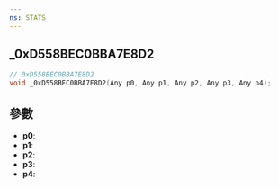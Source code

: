 ```yaml
---
ns: STATS
---
```

## _0xD558BEC0BBA7E8D2

```c
// 0xD558BEC0BBA7E8D2
void _0xD558BEC0BBA7E8D2(Any p0, Any p1, Any p2, Any p3, Any p4);
```


## 參數
* **p0**: 
* **p1**: 
* **p2**: 
* **p3**: 
* **p4**: 

